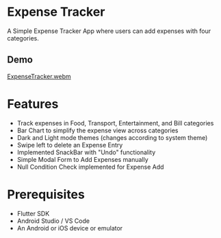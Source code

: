 # Expense Tracker

A Simple Expense Tracker App where users can add expenses with four categories.

## Demo

[ExpenseTracker.webm](https://github.com/p-atharva/Flutter-Projects/assets/109044077/4b117a5b-d949-42f2-9abd-0b7c19899a2e)



# Features

- Track expenses in Food, Transport, Entertainment, and Bill categories
- Bar Chart to simplify the expense view across categories
- Dark and Light mode themes (changes according to system theme)
- Swipe left to delete an Expense Entry
- Implemented SnackBar with "Undo" functionality
- Simple Modal Form to Add Expenses manually
- Null Condition Check implemented for Expense Add

# Prerequisites

- Flutter SDK
- Android Studio / VS Code
- An Android or iOS device or emulator

